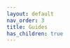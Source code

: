 ```yaml
---
layout: default
nav_order: 3
title: Guides
has_children: true
---
```

<!--© 2024 Laserfiche.
See LICENSE-DOCUMENTATION and LICENSE-CODE in the project root for license information.-->

